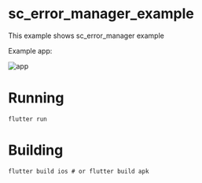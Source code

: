 # sc_error_manager_example

This example shows sc_error_manager example

Example app:

![app](https://github.com/LuckyWins/flutter_sc_error_manager/blob/master/example-app.png)

# Running

```
flutter run
```

# Building

```
flutter build ios # or flutter build apk
```